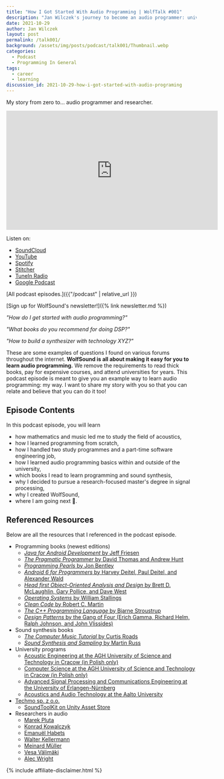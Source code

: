 ```yaml
---
title: "How I Got Started With Audio Programming | WolfTalk #001"
description: "Jan Wilczek's journey to become an audio programmer: university, job, self-study, and perseverance.."
date: 2021-10-29
author: Jan Wilczek
layout: post
permalink: /talk001/
background: /assets/img/posts/podcast/talk001/Thumbnail.webp
categories:
  - Podcast
  - Programming In General
tags:
  - career
  - learning
discussion_id: 2021-10-29-how-i-got-started-with-audio-programing
---
```

My story from zero to... audio programmer and researcher.

<!-- <script src="https://cdn.podlove.org/web-player/5.x/embed.js"></script> -->
<!-- <script> -->
  <!-- podlovePlayer('#example', '/assets/wav/posts/podcast/2021-10-29-how-i-got-started-with-audio-programming/how_i_got_started_with_audio_programming.wav', '/path/to/configuration/or/object'); -->
<!-- </script> -->

<iframe width="560" height="315" src="https://www.youtube.com/embed/0kBpcACGM6g" title="YouTube video player" frameborder="0" allow="accelerometer; autoplay; clipboard-write; encrypted-media; gyroscope; picture-in-picture" allowfullscreen></iframe>

Listen on:
* [SoundCloud](https://soundcloud.com/jan-wilczek-wolf-sound/talk001)
* [YouTube](https://www.youtube.com/watch?v=0kBpcACGM6g&ab_channel=WolfSound)
* [Spotify](https://open.spotify.com/episode/5bB2hZO3TVQB07viRIHZvp?si=d433d88770f44946)
* [Stitcher](https://listen.stitcher.com/yvap/?af_dp=stitcher://episode/87917014&af_web_dp=https://www.stitcher.com/episode/87917014)
* [TuneIn Radio](http://tun.in/pkRvm)
* [Google Podcast](https://podcasts.google.com/feed/aHR0cHM6Ly9mZWVkcy5zb3VuZGNsb3VkLmNvbS91c2Vycy9zb3VuZGNsb3VkOnVzZXJzOjEwNDU1MDEzNDgvc291bmRzLnJzcw/episode/dGFnOnNvdW5kY2xvdWQsMjAxMDp0cmFja3MvMTE1MDA3NTA5Mw?sa=X&ved=0CAUQkfYCahcKEwjQnKCI44D0AhUAAAAAHQAAAAAQFA)
<!-- * Apple Podcast -->

[All podcast episodes.]({{"/podcast" | relative_url }})

[Sign up for WolfSound's newsletter!]({% link newsletter.md %})

*"How do I get started with audio programming?"*

*"What books do you recommend for doing DSP?"*

*"How to build a synthesizer with technology XYZ?"*

These are some examples of questions I found on various forums throughout the internet. **WolfSound is all about making it easy for you to learn audio programming.** We remove the requirements to read thick books, pay for expensive courses, and attend universities for years. This podcast episode is meant to give you an example way to learn audio programming: my way. I want to share my story with you so that you can relate and believe that you can do it too!

## Episode Contents

In this podcast episode, you will learn
* how mathematics and music led me to study the field of acoustics,
* how I learned programming from scratch,
* how I handled two study programmes and a part-time software engineering job,
* how I learned audio programming basics within and outside of the university,
* which books I read to learn programming and sound synthesis,
* why I decided to pursue a research-focused master's degree in signal processing,
* why I created WolfSound,
* where I am going next 🧐. 

## Referenced Resources

Below are all the resources that I referenced in the podcast episode.

* Programming books (newest editions)
  * [*Java for Android Development* by Jeff Friesen](https://amzn.to/3GFoh8j)
  * [*The Pragmatic Programmer* by David Thomas and Andrew Hunt](https://amzn.to/3pOBMwb)
  * [*Programming Pearls* by Jon Bentley](https://amzn.to/3w5rQ2J)
  * [*Android 6 for Programmers* by Harvey Deitel, Paul Deitel, and Alexander Wald](https://amzn.to/3Em7t42)
  * [*Head first Object-Oriented Analysis and Design* by Brett D. McLaughlin, Gary Pollice, and Dave West](https://amzn.to/3BoUL2q)
  * [*Operating Systems* by William Stallings](https://amzn.to/3mk66fT)
  * [*Clean Code* by Robert C. Martin](https://amzn.to/3bjRMxW)
  * [*The C++ Programming Language* by Bjarne Stroustrup](https://amzn.to/3nTaQsP)
  * [*Design Patterns* by the Gang of Four (Erich Gamma, Richard Helm, Ralph Johnson, and John Vlissides)](https://amzn.to/3biujgt)
* Sound synthesis books
  * [*The Computer Music Tutorial* by Curtis Roads](https://amzn.to/3nTb9DZ)
  * [*Sound Synthesis and Sampling* by Martin Russ](https://amzn.to/3GtTNpx)
* University programs
  * [Acoustic Engineering at the AGH University of Science and Technology in Cracow (in Polish only)](http://msia.agh.edu.pl/)
  * [Computer Science at the AGH University of Science and Technology in Cracow (in Polish only)](https://iet.agh.edu.pl/kierunek-informatyka/)
  * [Advanced Signal Processing and Communications Engineering at the University of Erlangen-Nürnberg](https://www.asc.studium.fau.de/)
  * [Acoustics and Audio Technology at the Aalto University](https://www.aalto.fi/en/study-options/masters-programme-in-computer-communication-and-information-sciences-acoustics-and)
* [Techmo sp. z o.o.](https://techmo.pl/)
  * <a href="https://assetstore.unity.com/packages/tools/audio/soundtoolkit-136305?aid=1101l89AT">SoundToolKit on Unity Asset Store</a>
* Researchers in audio
  * [Marek Pluta](https://skos.agh.edu.pl/osoba/marek-pluta-7198.html)
  * [Konrad Kowalczyk](https://scholar.google.com/citations?user=oqxDPGcAAAAJ)
  * [Emanuël Habets](https://www.audiolabs-erlangen.de/fau/professor/habets)
  * [Walter Kellermann](https://www.lms.tf.fau.eu/person/kellermann-walter/)
  * [Meinard Müller](https://www.audiolabs-erlangen.de/fau/professor/mueller)
  * [Vesa Välimäki](http://users.spa.aalto.fi/vpv/)
  * [Alec Wright](https://www.aalto.fi/en/people/alec-wright)

{% include affiliate-disclaimer.html %}


<!-- TODO: ## Transcript -->
